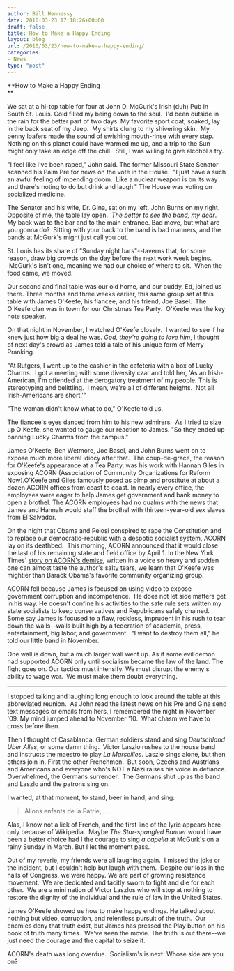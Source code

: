 ```yaml
---
author: Bill Hennessy
date: 2010-03-23 17:18:26+00:00
draft: false
title: How to Make a Happy Ending
layout: blog
url: /2010/03/23/how-to-make-a-happy-ending/
categories:
- News
type: "post"
---
```


**How to Make a Happy Ending  
**  


We sat at a hi-top table for four at John D. McGurk's Irish (duh) Pub in South St. Louis. Cold filled my being down to the soul.  I'd been outside in the rain for the better part of two days. My favorite sport coat, soaked, lay in the back seat of my Jeep.  My shirts clung to my shivering skin.  My penny loafers made the sound of swishing mouth-rinse with every step. Nothing on this planet could have warmed me up, and a trip to the Sun might only take an edge off the chill.  Still, I was willing to give alcohol a try.

  


"I feel like I've been raped," John said. The former Missouri State Senator scanned his Palm Pre for news on the vote in the House.  "I just have a such an awful feeling of impending doom.  Like a nuclear weapon is on its way and there's noting to do but drink and laugh." The House was voting on socialized medicine.

  


The Senator and his wife, Dr. Gina, sat on my left. John Burns on my right. Opposite of me, the table lay open.  _The better to see the band, my dear_. My back was to the bar and to the main entrance. Bad move, but what are you gonna do?  Sitting with your back to the band is bad manners, and the bands at McGurk's might just call you out.  

  


St. Louis has its share of "Sunday night bars"--taverns that, for some reason, draw big crowds on the day before the next work week begins.  McGurk's isn't one, meaning we had our choice of where to sit.  When the food came, we moved.

  
Our second and final table was our old home, and our buddy, Ed, joined us there. Three months and three weeks earlier, this same group sat at this table with James O'Keefe, his fiancee, and his friend, Joe Basel.  The O'Keefe clan was in town for our Christmas Tea Party.  O'Keefe was the key note speaker.   
  


On that night in November, I watched O'Keefe closely.  I wanted to see if he knew just how big a deal he was. _God, they're going to love him_, I thought of next day's crowd as James told a tale of his unique form of Merry Pranking.  

  


"At Rutgers, I went up to the cashier in the cafeteria with a box of Lucky Charms.  I got a meeting with some diversity czar and told her, 'As an Irish-American, I'm offended at the derogatory treatment of my people. This is stereotyping and belittling.  I mean, we're all of different heights.  Not all Irish-Americans are short.'" 

  


"The woman didn't know what to do," O'Keefe told us. 

  


The fiancee's eyes danced from him to his new admirers.  As I tried to size up O'Keefe, she wanted to gauge our reaction to James. "So they ended up banning Lucky Charms from the campus."

  


James O'Keefe, Ben Wetmore, Joe Basel, and John Burns went on to expose much more liberal idiocy after that.  The coup-de-grace, the reason for O'Keefe's appearance at a Tea Party, was his work with Hannah Giles in exposing ACORN (Association of Community Organizations for Reform Now).O'Keefe and Giles famously posed as pimp and prostitute at about a dozen ACORN offices from coast to coast. In nearly every office, the employees were eager to help James get government and bank money to open a brothel. The ACORN employees had no qualms with the news that James and Hannah would staff the brothel with thirteen-year-old sex slaves from El Salvador.

  


On the night that Obama and Pelosi conspired to rape the Constitution and to replace our democratic-republic with a despotic socialist system, ACORN lay on its deathbed.  This morning, ACORN announced that it would close the last of his remaining state and field office by April 1. In the New York Times' [story on ACORN's demise](https://www.nytimes.com/2010/03/23/us/23acorn.html?partner=rss&emc=rss), written in a voice so heavy and sodden one can almost taste the author's salty tears, we learn that O'Keefe was mightier than Barack Obama's favorite community organizing group.

  


ACORN fell because James is focused on using video to expose government corruption and incompetence.  He does not let side matters get in his way. He doesn't confine his activities to the safe rule sets written my state socialists to keep conservatives and Republicans safely chained. Some say James is focused to a flaw, reckless, imprudent in his rush to tear down the walls--walls built high by a federation of academia, press, entertainment, big labor, and government.  "I want to destroy them all," he told our little band in November.

  
  


One wall is down, but a much larger wall went up. As if some evil demon had supported ACORN only until socialism became the law of the land. The fight goes on. Our tactics must intensify. We must disrupt the enemy's ability to wage war.  We must make them doubt everything.

  


* * *

  


I stopped talking and laughing long enough to look around the table at this abbreviated reunion.  As John read the latest news on his Pre and Gina send text messages or emails from hers, I remembered the night in November '09. My mind jumped ahead to November '10.  What chasm we have to cross before then.  

  


Then I thought of Casablanca. German soldiers stand and sing _Deutschland Uber Alles_, or some damn thing.  Victor Laszlo rushes to the house band and instructs the maestro to play _La Marseilles_. Laszlo sings alone, but then others join in. First the other Frenchmen.  But soon, Czechs and Austrians and Americans and everyone who's NOT a Nazi raises his voice in defiance. Overwhelmed, the Germans surrender.  The Germans shut up as the band and Laszlo and the patrons sing on.   


  


I wanted, at that moment, to stand, beer in hand, and sing:

  


> Allons enfants de la Patrie, . . .
> 
> 

  
Alas, I know not a lick of French, and the first line of the lyric appears here only because of Wikipedia.  Maybe _The Star-spangled Banner_ would have been a better choice had I the courage to sing _a capella_ at McGurk's on a rainy Sunday in March. But I let the moment pass.   
  


Out of my reverie, my friends were all laughing again.  I missed the joke or the incident, but I couldn't help but laugh with them.  Despite our loss in the halls of Congress, we were happy. We are part of growing resistance movement.  We are dedicated and tacitly sworn to fight and die for each other.  We are a mini nation of Victor Laszlos who will stop at nothing to restore the dignity of the individual and the rule of law in the United States.  

  


James O'Keefe showed us how to make happy endings. He talked about nothing but video, corruption, and relentless pursuit of the truth.  Our enemies deny that truth exist, but James has pressed the Play button on his book of truth many times.  We've seen the movie. The truth is out there--we just need the courage and the capital to seize it.

  


ACORN's death was long overdue.  Socialism's is next. Whose side are you on?

  

